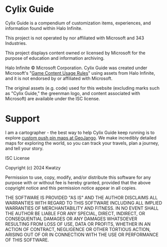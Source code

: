 # Cylix Guide
 
Cylix Guide is a compendium of customization items, experiences, and information found within Halo Infinite.

This project is not operated by nor affiliated with Microsoft and 343 Industries.

This project displays content owned or licensed by Microsoft for the purpose of education and information archiving.

Halo Infinite © Microsoft Corporation. Cylix Guide was created under Microsoft's "[Game Content Usage Rules](https://www.xbox.com/en-US/developers/rules)" using assets from Halo Infinite, and it is not endorsed by or affiliated with Microsoft.


The original assets (e.g. code) used for this website (excluding marks such as "Cylix Guide," the greenman logo, and content associated with Microsoft) are available under the ISC license.

# Support

I am a cartographer - the best way to help Cylix Guide keep running is to explore [custom push pin maps at GeoJango](https://geojango.com/collections/world-push-pin-maps). We make incredibly detailed maps for exploring the world, so you can track your travels, plan a journey, and tell your story.


ISC License

Copyright (c) 2024 Kwatzy

Permission to use, copy, modify, and/or distribute this software for any
purpose with or without fee is hereby granted, provided that the above
copyright notice and this permission notice appear in all copies.

THE SOFTWARE IS PROVIDED "AS IS" AND THE AUTHOR DISCLAIMS ALL WARRANTIES WITH
REGARD TO THIS SOFTWARE INCLUDING ALL IMPLIED WARRANTIES OF MERCHANTABILITY
AND FITNESS. IN NO EVENT SHALL THE AUTHOR BE LIABLE FOR ANY SPECIAL, DIRECT,
INDIRECT, OR CONSEQUENTIAL DAMAGES OR ANY DAMAGES WHATSOEVER RESULTING FROM
LOSS OF USE, DATA OR PROFITS, WHETHER IN AN ACTION OF CONTRACT, NEGLIGENCE OR
OTHER TORTIOUS ACTION, ARISING OUT OF OR IN CONNECTION WITH THE USE OR
PERFORMANCE OF THIS SOFTWARE.
